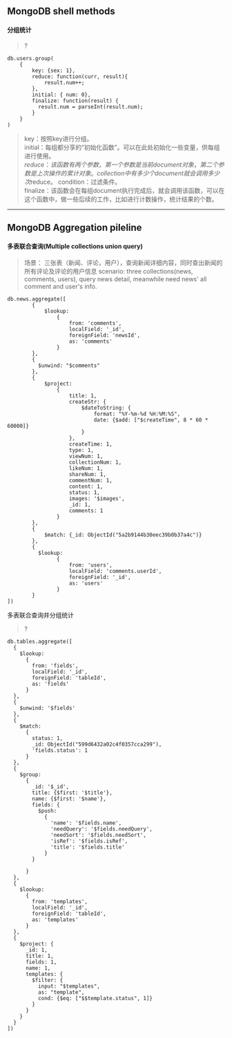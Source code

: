 
## MongoDB shell methods

#### 分组统计
> ?

    db.users.group(
        {
            key: {sex: 1},
            reduce: function(curr, result){
                result.num++;
            },
            initial: { num: 0},
            finalize: function(result) {
              result.num = parseInt(result.num);
            }
        }
    )
    
> key：按照key进行分组。    
> initial：每组都分享的“初始化函数”。可以在此处初始化一些变量，供每组进行使用。   
> $reduce：该函数有两个参数，第一个参数是当前document对象，第二个参数是上次操作的累计对象。collection中有多少个document就会调用多少次$reduce。
> condition：过滤条件。   
> finalize：该函数会在每组document执行完成后，就会调用该函数，可以在这个函数中，做一些后续的工作，比如进行计数操作，统计结果的个数。 

****

## MongoDB Aggregation pileline

#### 多表联合查询(Multiple collections union query)
> 场景： 三张表（新闻、评论，用户），查询新闻详细内容，同时查出新闻的所有评论及评论的用户信息
> scenario: three collections(news, comments, users), query news detail, meanwhile need news' all comment and user's info.

    db.news.aggregate([
            {
                $lookup:
                    {
                        from: 'comments',
                        localField: '_id',
                        foreignField: 'newsId',
                        as: 'comments'
                    }
            },
            {
              $unwind: "$comments"
            },
            {
                $project:
                    {
                        title: 1,
                        createStr: {
                            $dateToString: {
                                format: "%Y-%m-%d %H:%M:%S",
                                date: {$add: ["$createTime", 8 * 60 * 60000]}
                            }
                        },
                        createTime: 1,
                        type: 1,
                        viewNum: 1,
                        collectionNum: 1,
                        likeNum: 1,
                        shareNum: 1,
                        commentNum: 1,
                        content: 1,
                        status: 1,
                        images: '$images',
                        _id: 1,
                        comments: 1
                    }
            },
            {
                $match: {_id: ObjectId("5a2b9144b30eec39b0b37a4c")}
            },
            {
              $lookup:
                    {
                        from: 'users',
                        localField: 'comments.userId',
                        foreignField: '_id',
                        as: 'users'
                    }
            }
    ])
    

多表联合查询并分组统计
> ?

    db.tables.aggregate([
      {
        $lookup:
          {
            from: 'fields',
            localField: '_id',
            foreignField: 'tableId',
            as: 'fields'
          }
      },
      {
        $unwind: '$fields'
      },
      {
        $match:
          {
            status: 1,
            _id: ObjectId("599d6432a02c4f0357cca299"),
            'fields.status': 1
          }
      },
      {
        $group:
          {
            _id: '$_id',
            title: {$first: '$title'},
            name: {$first: '$name'},
            fields: {
              $push:
                {
                  'name': '$fields.name',
                  'needQuery': '$fields.needQuery',
                  'needSort': '$fields.needSort',
                  'isRef': '$fields.isRef',
                  'title': '$fields.title'
                }
            }
            
          }
      }, 
      {
        $lookup:
          {
            from: 'templates',
            localField: '_id',
            foreignField: 'tableId',
            as: 'templates'
          }
      }, 
      {
        $project: {
          _id: 1,
          title: 1,
          fields: 1,
          name: 1,
          templates: {
            $filter: {
              input: "$templates",
              as: "template",
              cond: {$eq: ["$$template.status", 1]}
            }
          }
        }
      }
    ])





